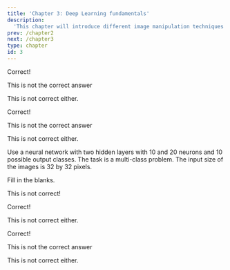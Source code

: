 ```yaml
---
title: 'Chapter 3: Deep Learning fundamentals'
description:
  'This chapter will introduce different image manipulation techniques'
prev: /chapter2
next: /chapter3
type: chapter
id: 3
---
```


<exercise id="17" title="What is a neural network" type="slides">

<slides source="chapter3_01_neural_networks">
</slides>

</exercise>

<exercise id="18" title="Questions about neural networks">
<choice id=1>

<opt text="Were inspired by the human brain" correct="true">

Correct!

</opt>

<opt text="During the AI Winter most AI techniques were developed">

This is not the correct answer

</opt>

<opt text="Neural networks are highly linear functions">

This is not correct either.

</opt>
</choice>

<choice id=2>
<opt text="Gradient descent is used to minimize the loss function" correct="true">

Correct!

</opt>

<opt text="Backpropagation is used for prediction">

This is not the correct answer

</opt>

<opt text="Feed-forward is used for updating the weights in the network">

This is not correct either.

</opt>
</choice>

</exercise>

<exercise id="19" title="Hands on - coding a neural network">

 Use a neural network with two hidden layers with 10 and 20 neurons and 10 possible output classes. The task is a multi-class problem. The input size of the images is 32 by 32 pixels.

<codeblock id="03_01">

Fill in the blanks.

</codeblock>
</exercise>

<exercise id="20" title="Dropout" type="slides">

<slides source="chapter3_02_dropout">
</slides>

</exercise>

<exercise id="21" title="Questions about dropout">
<choice id=1>

<opt text="Overfitting is a good performance on the test set and poor performance training set " >

This is not correct!

</opt>

<opt text="Dropout can decrease the risk of overfitting" correct="true">

Correct!

</opt>

<opt text="Dropout increase the risk of overfitting">

This is not correct either.

</opt>
</choice>

<choice id=2>
<opt text="With dropout different versions of the network are trained" correct="true">

Correct!

</opt>

<opt text="Dropout delets completley neurons from the network">

This is not the correct answer

</opt>

<opt text="Dropout delets layers from the network">

This is not correct either.

</opt>
</choice>

</exercise>
